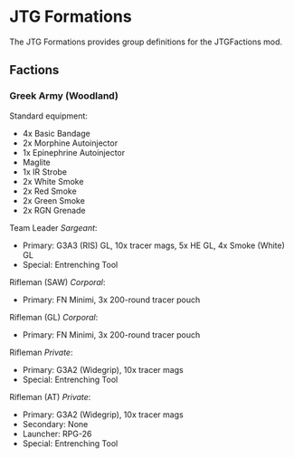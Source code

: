 # JTG Formations

The JTG Formations provides group definitions for the JTGFactions mod.

## Factions

### Greek Army (Woodland)

Standard equipment:

* 4x Basic Bandage
* 2x Morphine Autoinjector
* 1x Epinephrine Autoinjector
* Maglite
* 1x IR Strobe
* 2x White Smoke
* 2x Red Smoke
* 2x Green Smoke
* 2x RGN Grenade


Team Leader _Sargeant_:

* Primary: G3A3 (RIS) GL, 10x tracer mags, 5x HE GL, 4x Smoke (White) GL
* Special: Entrenching Tool

Rifleman (SAW) _Corporal_:

* Primary: FN Minimi, 3x 200-round tracer pouch

Rifleman (GL) _Corporal_:

* Primary: FN Minimi, 3x 200-round tracer pouch

Rifleman _Private_:

* Primary: G3A2 (Widegrip), 10x tracer mags
* Special: Entrenching Tool

Rifleman (AT) _Private_:

* Primary: G3A2 (Widegrip), 10x tracer mags
* Secondary: None
* Launcher: RPG-26
* Special: Entrenching Tool

